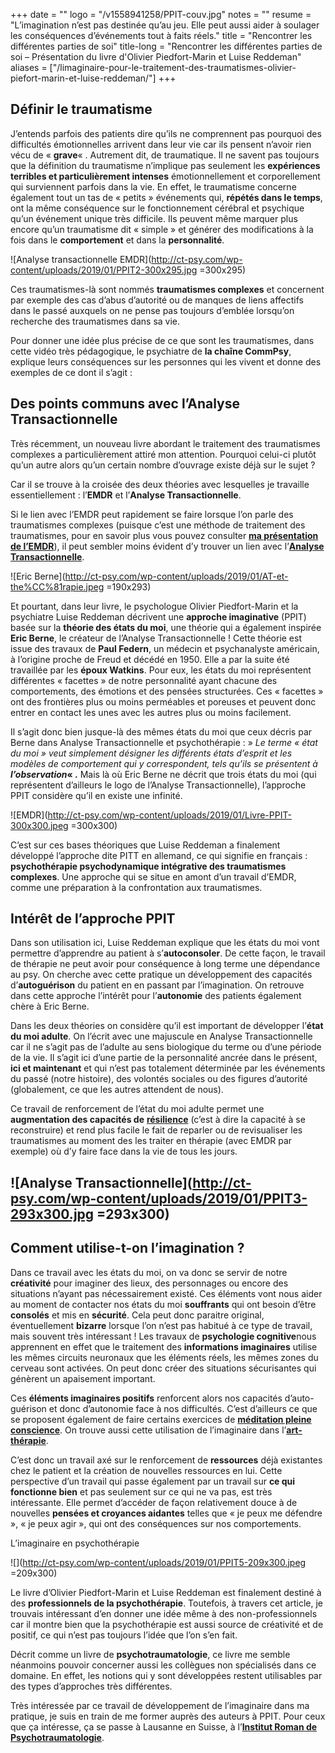 +++
date = ""
logo = "/v1558941258/PPIT-couv.jpg"
notes = ""
resume = "L’imagination n’est pas destinée qu’au jeu. Elle peut aussi aider à soulager les conséquences d’événements tout à faits réels."
title = "Rencontrer les différentes parties de soi"
title-long = "Rencontrer les différentes parties de soi – Présentation du livre d'Olivier Piedfort-Marin et Luise Reddeman"
aliases = ["/limaginaire-pour-le-traitement-des-traumatismes-olivier-piefort-marin-et-luise-reddeman/"]
+++
## Définir le traumatisme

J’entends parfois des patients dire qu’ils ne comprennent pas pourquoi des difficultés émotionnelles arrivent dans leur vie car ils pensent n’avoir rien vécu de « **grave**« . Autrement dit, de traumatique. Il ne savent pas toujours que la définition du traumatisme n’implique pas seulement les **expériences terribles et particulièrement intenses** émotionnellement et corporellement qui surviennent parfois dans la vie. En effet, le traumatisme concerne également tout un tas de « petits » événements qui, **répétés dans le temps**, ont la même conséquence sur le fonctionnement cérébral et psychique qu’un événement unique très difficile. Ils peuvent même marquer plus encore qu’un traumatisme dit « simple » et générer des modifications à la fois dans le **comportement** et dans la **personnalité**.

![Analyse transactionnelle EMDR](http://ct-psy.com/wp-content/uploads/2019/01/PPIT2-300x295.jpg =300x295)

Ces traumatismes-là sont nommés **traumatismes complexes** et concernent par exemple des cas d’abus d’autorité ou de manques de liens affectifs dans le passé auxquels on ne pense pas toujours d’emblée lorsqu’on recherche des traumatismes dans sa vie.

Pour donner une idée plus précise de ce que sont les traumatismes, dans cette vidéo très pédagogique, le psychiatre de **la chaîne CommPsy**, explique leurs conséquences sur les personnes qui les vivent et donne des exemples de ce dont il s’agit :

## Des points communs avec l’Analyse Transactionnelle

Très récemment, un nouveau livre abordant le traitement des traumatismes complexes a particulièrement attiré mon attention. Pourquoi celui-ci plutôt qu’un autre alors qu’un certain nombre d’ouvrage existe déjà sur le sujet ?

Car il se trouve à la croisée des deux théories avec lesquelles je travaille essentiellement : l’**EMDR** et l’**Analyse Transactionnelle**.

Si le lien avec l’EMDR peut rapidement se faire lorsque l’on parle des traumatismes complexes (puisque c’est une méthode de traitement des traumatismes, pour en savoir plus vous pouvez consulter [**ma présentation de l’EMDR**](http://ct-psy.com/emdr-catherine-tardella-psychologue/)), il peut sembler moins évident d’y trouver un lien avec l’[**Analyse Transactionnelle**](http://ct-psy.com/cest-quoi-analyse-transactionnelle/).

![Eric Berne](http://ct-psy.com/wp-content/uploads/2019/01/AT-et-the%CC%81rapie.jpeg =190x293)

Et pourtant, dans leur livre, le psychologue Olivier Piedfort-Marin et la psychiatre Luise Reddeman décrivent une **approche imaginative** (PPIT) basée sur la **théorie des états du moi**, une théorie qui a également inspirée **Eric Berne**, le créateur de l’Analyse Transactionnelle ! Cette théorie est issue des travaux de **Paul Federn**, un médecin et psychanalyste américain, à l’origine proche de Freud et décédé en 1950. Elle a par la suite été travaillée par les **époux Watkins**. Pour eux, les états du moi représentent différentes « facettes » de notre personnalité ayant chacune des comportements, des émotions et des pensées structurées. Ces « facettes » ont des frontières plus ou moins perméables et poreuses et peuvent donc entrer en contact les unes avec les autres plus ou moins facilement.

Il s’agit donc bien jusque-là des mêmes états du moi que ceux décris par Berne dans Analyse Transactionnelle et psychothérapie : » _Le terme « état du moi » veut simplement désigner les différents états d’esprit et les modèles de comportement qui y correspondent, tels qu’ils se présentent à **l’observation**_**« .** Mais là où Eric Berne ne décrit que trois états du moi (qui représentent d’ailleurs le logo de l’Analyse Transactionnelle), l’approche PPIT considère qu’il en existe une infinité.

![EMDR](http://ct-psy.com/wp-content/uploads/2019/01/Livre-PPIT-300x300.jpeg =300x300)

C’est sur ces bases théoriques que Luise Reddeman a finalement développé l’approche dite PITT en allemand, ce qui signifie en français : **psychothérapie psychodynamique intégrative des traumatismes complexes**. Une approche qui se situe en amont d’un travail d’EMDR, comme une préparation à la confrontation aux traumatismes.

## Intérêt de l’approche PPIT

Dans son utilisation ici, Luise Reddeman explique que les états du moi vont permettre d’apprendre au patient à s’**autoconsoler**. De cette façon, le travail de thérapie ne peut avoir pour conséquence à long terme une dépendance au psy. On cherche avec cette pratique un développement des capacités d’**autoguérison** du patient en en passant par l’imagination. On retrouve dans cette approche l’intérêt pour l’**autonomie** des patients également chère à Eric Berne.

Dans les deux théories on considère qu’il est important de développer l’**état du moi adulte**. On l’écrit avec une majuscule en Analyse Transactionnelle car il ne s’agit pas de l’adulte au sens biologique du terme ou d’une période de la vie. Il s’agit ici d’une partie de la personnalité ancrée dans le présent, **ici et maintenant** et qui n’est pas totalement déterminée par les événements du passé (notre histoire), des volontés sociales ou des figures d’autorité (globalement, ce que les autres attendent de nous).

Ce travail de renforcement de l’état du moi adulte permet une **augmentation des capacités de** [**résilience**](https://fr.wikipedia.org/wiki/R%C3%A9silience_(psychologie)) (c’est à dire la capacité à se reconstruire) et rend plus facile le fait de reparler ou de revisualiser les traumatismes au moment des les traiter en thérapie (avec EMDR par exemple) où d’y faire face dans la vie de tous les jours.

## ![Analyse Transactionnelle](http://ct-psy.com/wp-content/uploads/2019/01/PPIT3-293x300.jpg =293x300)

## Comment utilise-t-on l’imagination ?

Dans ce travail avec les états du moi, on va donc se servir de notre **créativité** pour imaginer des lieux, des personnages ou encore des situations n’ayant pas nécessairement existé. Ces éléments vont nous aider au moment de contacter nos états du moi **souffrants** qui ont besoin d’être **consolés** et mis en **sécurité**. Cela peut donc paraitre original, éventuellement **bizarre** lorsque l’on n’est pas habitué à ce type de travail, mais souvent très intéressant ! Les travaux de **psychologie cognitive**nous apprennent en effet que le traitement des **informations imaginaires** utilise les mêmes circuits neuronaux que les éléments réels, les mêmes zones du cerveau sont activées. On peut donc créer des situations sécurisantes qui génèrent un apaisement important.

Ces **éléments imaginaires positifs** renforcent alors nos capacités d’auto-guérison et donc d’autonomie face à nos difficultés. C’est d’ailleurs ce que se proposent également de faire certains exercices de [**méditation pleine conscience**](http://christopheandre.com/meditation_CerveauPsycho_2010.pdf). On trouve aussi cette utilisation de l’imaginaire dans l’[**art-thérapie**](https://www.psychologies.com/Therapies/Toutes-les-therapies/Therapies-breves/Articles-et-Dossiers/L-art-therapie).

C’est donc un travail axé sur le renforcement de **ressources** déjà existantes chez le patient et la création de nouvelles ressources en lui. Cette perspective d’un travail qui passe également par un travail sur **ce qui fonctionne bien** et pas seulement sur ce qui ne va pas, est très intéressante. Elle permet d’accéder de façon relativement douce à de nouvelles **pensées et croyances aidantes** telles que « je peux me défendre », « je peux agir », qui ont des conséquences sur nos comportements.

L’imaginaire en psychothérapie

![](http://ct-psy.com/wp-content/uploads/2019/01/PPIT5-209x300.jpeg =209x300)

Le livre d’Olivier Piedfort-Marin et Luise Reddeman est finalement destiné à des **professionnels de la psychothérapie**. Toutefois, à travers cet article, je trouvais intéressant d’en donner une idée même à des non-professionnels car il montre bien que la psychothérapie est aussi source de créativité et de positif, ce qui n’est pas toujours l’idée que l’on s’en fait.

Décrit comme un livre de **psychotraumatologie**, ce livre me semble néanmoins pouvoir concerner aussi les collègues non spécialisés dans ce domaine. En effet, les notions qui y sont développées restent utilisables par des types d’approches très différentes.

Très intéressée par ce travail de développement de l’imaginaire dans ma pratique, je suis en train de me former auprès des auteurs à PPIT. Pour ceux que ça intéresse, ça se passe à Lausanne en Suisse, à l’[**Institut Roman de Psychotraumatologie**](http://www.irpt.ch/fr/formations--agenda.html?event=267).